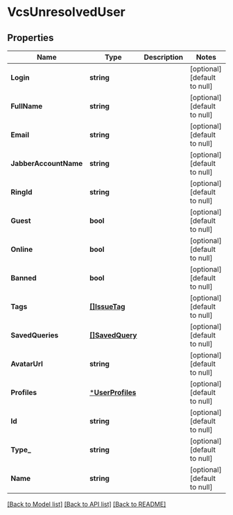 # VcsUnresolvedUser

## Properties
Name | Type | Description | Notes
------------ | ------------- | ------------- | -------------
**Login** | **string** |  | [optional] [default to null]
**FullName** | **string** |  | [optional] [default to null]
**Email** | **string** |  | [optional] [default to null]
**JabberAccountName** | **string** |  | [optional] [default to null]
**RingId** | **string** |  | [optional] [default to null]
**Guest** | **bool** |  | [optional] [default to null]
**Online** | **bool** |  | [optional] [default to null]
**Banned** | **bool** |  | [optional] [default to null]
**Tags** | [**[]IssueTag**](IssueTag.md) |  | [optional] [default to null]
**SavedQueries** | [**[]SavedQuery**](SavedQuery.md) |  | [optional] [default to null]
**AvatarUrl** | **string** |  | [optional] [default to null]
**Profiles** | [***UserProfiles**](UserProfiles.md) |  | [optional] [default to null]
**Id** | **string** |  | [optional] [default to null]
**Type_** | **string** |  | [optional] [default to null]
**Name** | **string** |  | [optional] [default to null]

[[Back to Model list]](../README.md#documentation-for-models) [[Back to API list]](../README.md#documentation-for-api-endpoints) [[Back to README]](../README.md)

